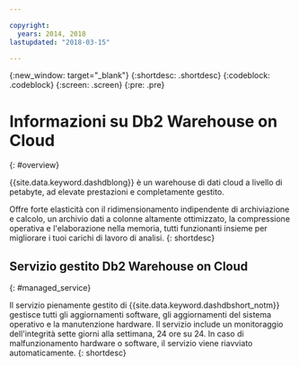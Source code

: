 ```yaml
---

copyright:
  years: 2014, 2018
lastupdated: "2018-03-15"

---
```


<!-- Attribute definitions --> 
{:new_window: target="_blank"}
{:shortdesc: .shortdesc}
{:codeblock: .codeblock}
{:screen: .screen}
{:pre: .pre}

# Informazioni su Db2 Warehouse on Cloud
{: #overview}

{{site.data.keyword.dashdblong}} è un warehouse di dati cloud a livello di petabyte, ad elevate prestazioni e completamente gestito.

Offre forte elasticità con il ridimensionamento indipendente di archiviazione e calcolo, un archivio dati a colonne altamente ottimizzato, la compressione operativa e l'elaborazione nella memoria, tutti funzionanti insieme per migliorare i tuoi carichi di lavoro di analisi.
{: shortdesc}

## Servizio gestito Db2 Warehouse on Cloud
{: #managed_service}

Il servizio pienamente gestito di {{site.data.keyword.dashdbshort_notm}} gestisce tutti
gli aggiornamenti software, gli aggiornamenti del sistema operativo e la manutenzione hardware. Il servizio include un monitoraggio dell'integrità sette giorni alla settimana, 24 ore su 24. In caso di malfunzionamento hardware o software, il servizio viene riavviato automaticamente.
{: shortdesc}

